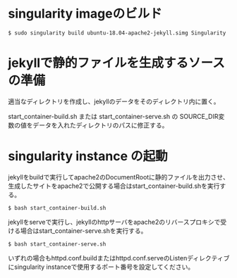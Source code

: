 # singularity imageのビルド
```
$ sudo singularity build ubuntu-18.04-apache2-jekyll.simg Singularity
```

# jekyllで静的ファイルを生成するソースの準備
適当なディレクトリを作成し、jekyllのデータをそのディレクトリ内に置く。

start_container-build.sh または start_container-serve.sh の SOURCE_DIR変数の値をデータを入れたディレクトリのパスに修正する。

# singularity instance の起動
jekyllをbuildで実行してapache2のDocumentRootに静的ファイルを出力させ、生成したサイトをapache2で公開する場合はstart_container-build.shを実行する。
```
$ bash start_container-build.sh
```

jekyllをserveで実行し、jekyllのhttpサーバをapache2のリバースプロキシで受ける場合はstart_container-serve.shを実行する。
```
$ bash start_container-serve.sh
```

いずれの場合もhttpd.conf.buildまたはhttpd.conf.serveのListenディレクティブにsingularity instanceで使用するポート番号を設定してください。
